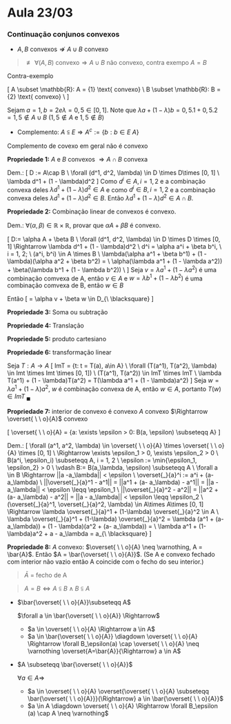 # Aula 23/03

### Continuação conjunos convexos

* $A, B \text{ convexos}\nRightarrow A \cup B \text{ convexo}$

> $\not\equiv \forall (A, B) \text{ convexo} \Rightarrow  A \cup B \text{ não convexo}$, contra exempo $A = B$

Contra-exemplo

\[
    A \subset \mathbb{R}: A = \{1\} \text{ convexo} \\
    B \subset \mathbb{R}: B = \{2\} \text{ convexo}
    \\
\]

Sejam $a = 1, b = 2 e \lambda = 0,5 \in [0,1]$. Note que $\lambda a + (1-\lambda)b = 0,5 .1 + 0,5 . 2 = 1,5 \not\in A\cup B \ (1,5 \not\in A \text{ e } 1,5 \not\in B)$

* Complemento: $A \subseteqq E \Rightarrow A^c := \{b : b\in E\text{ \ } A \}$

Complemento de covexo em geral não é convexo


**Propriedade 1:** $A$ e $B$ convexos $\Rightarrow A\cap B$ convexa

Dem.:
\[
    D := A\cap B \\
    \forall (d^1, d^2, \lambda) \in D \times D\times [0, 1] \\
    \lambda d^1 + (1 - \lambda)d^2
\]
Como $d^i \in A, i = 1, 2$ e a combinação convexa deles $\lambda d^1 + (1 - \lambda)d^2 \in A$ e como $d^i \in B, i = 1, 2$ e a combinação convexa deles $\lambda d^1 + (1 -\lambda)d^2 \in B$. Então $\lambda d^1 + (1 - \lambda)d^2 \in A \cap B$.

**Propriedade 2:** Combinação linear de convexos é convexo.

Dem.:
$\forall (\alpha, \beta) \in \mathbb{R} \times \mathbb{R}$, provar que $\alpha A + \beta B$ é convexo.

\[
    D:= \alpha A + \beta B \\
    \forall (d^1, d^2, \lambda) \in D \times D \times [0, 1] \Rightarrow \lambda d^1 + (1 - \lambda)d^2 \\
    d^i = \alpha a^i + \beta b^i,  \ i = 1, 2; \ (a^i, b^i) \in A \times B \\
    \lambda(\alpha a^1 + \beta b^1) + (1 - \lambda)(\alpha a^2 + \beta b^2) = \\ \alpha(\lambda a^1 + (1 - \lambda a^2)) + \beta(\lambda b^1 + (1 - \lambda b^2)) \\
\]
Seja $v = \lambda a^1 + (1 - \lambda a^2)$ é uma combinação comvexa de A, então $v \in A$ e $w = \lambda b^1 + (1 - \lambda b^2)$ é uma combinação comvexa de B, então $w \in B$

Então
\[
    = \alpha v + \beta w \in D_{\ \blacksquare}
\]

**Propriedade 3:** Soma ou subtração

**Propriedade 4:** Translação

**Propriedade 5:** produto cartesiano

**Propriedade 6:** transformação linear

Seja $T: A \rightarrow A$
\[
    ImT = \{t: t = T(a), a\in A\} \\
    \forall (T(a^1), T(a^2), \lambda) \in Imt \times Imt \times [0, 1]) \\
    (T(a^1), T(a^2)) \in ImT \times ImT \\
    \lambda T(a^1) + (1 - \lambda)T(a^2) = T(\lambda a^1 + (1 - \lambda)a^2)
\]
Seja $w = \lambda a^1 + (1 - \lambda)a^2$, $w$ é combinação convexa de A, então $w \in A$, portanto $T(w) \in ImT_{\ \blacksquare}$

**Propriedade 7:** interior de convexo é convexo $A$ convexo $\Rightarrow \overset{ \ \ o}{A}$ convexo

\[
    \overset{ \ \ o}{A} = \{a: \exists \epsilon > 0: B(a, \epsilon) \subseteqq A\}
\]

Dem.:
\[
    \forall (a^1, a^2, \lambda) \in \overset{ \ \ o}{A} \times \overset{ \ \ o}{A} \times [0, 1] \\
    \Rightarrow \exists \epsilon_1 > 0, \exists \epsilon_2 > 0 \\
    B(a^i, \epsilon_i) \subseteqq A, i = 1, 2 \\
    \epsilon := \min\{\epsilon_1, \epsilon_2\} > 0 \\
    \vdash B:= B(a_\lambda, \epsilon) \subseteqq A \\
    \forall a \in B \Rightarrow ||a -a_\lambda|| < \epsilon \\
    \overset{\_}{a}^i := a^i + (a- a_\lambda) \\
    ||\overset{\_}{a}^1 - a^1|| = ||a^1 + (a- a_\lambda) - a^1|| = ||a - a_\lambda|| < \epsilon \leqq \epsilon_1 \\
    ||\overset{\_}{a}^2 - a^2|| = ||a^2 + (a- a_\lambda) - a^2|| = ||a - a_\lambda|| < \epsilon \leqq \epsilon_2 \\
    (\overset{\_}{a}^1, \overset{\_}{a}^2, \lambda) \in A\times A\times [0, 1] \Rightarrow \lambda \overset{\_}{a}^1 + (1-\lambda) \overset{\_}{a}^2 \in A \\
    \lambda \overset{\_}{a}^1 + (1-\lambda) \overset{\_}{a}^2  = \lambda (a^1 + (a- a_\lambda)) + (1 - \lambda)(a^2 + (a- a_\lambda)) = \\ \lambda a^1 + (1-\lambda)a^2 + a - a_\lambda = a_{\ \blacksquare}
\]

**Propriedade 8:** $A$ convexo: $\overset{ \ \ o}{A} \neq \varnothing, A = \bar{A}$. Então $A = \bar{\overset{ \ \ o}{A}}$. (Se A  e convexo fechado com interior não vazio então A coincide com o fecho do seu interior.)

> $\bar A$ = fecho de A

> $A = B \Leftrightarrow A \subseteqq B \wedge B\subseteqq A$

* $\bar{\overset{ \ \ o}{A}}\subseteqq A$

    $\forall a \in \bar{\overset{ \ \ o}{A}} \Rightarrow$
    * $a \in \overset{ \ \ o}{A} \Rightarrow a \in A$
    * $a \in \bar{\overset{ \ \ o}{A}} \diagdown \overset{ \ \ o}{A} \Rightarrow \forall B_\epsilon(a) \cap \overset{ \ \ o}{A} \neq \varnothing \overset{A=\bar{A}}{\Rightarrow} a \in A$

* $A \subseteqq \bar{\overset{ \ \ o}{A}}$

    $\forall a \in A \Rightarrow$
    * $a \in \overset{ \ \ o}{A} \overset{\overset{ \ \ o}{A} \subseteqq \bar{\overset{ \ \ o}{A}}}{\Rightarrow} a \in \bar{\overset{ \ \ o}{A}}$
    * $a \in A \diagdown \overset{ \ \ o}{A} \Rightarrow \forall B_\epsilon (a) \cap A \neq \varnothing$
